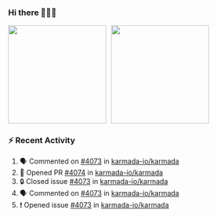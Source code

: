 ### Hi there 👋👋👋

<div style="display: flex; gap: 10px;">
  <img height="200px" src="https://github-readme-stats.vercel.app/api?username=Vacant2333&show_icons=true&theme=flag-india&count_private=true&hide_rank=true&include_all_commits=true">
  <img height="200px" src="https://github-readme-stats.vercel.app/api/top-langs/?username=Vacant2333&layout=donut">
</div>

### :zap: Recent Activity

<!--START_SECTION:activity-->
1. 🗣 Commented on [#4073](https://github.com/karmada-io/karmada/issues/4073#issuecomment-1723299853) in [karmada-io/karmada](https://github.com/karmada-io/karmada)
2. 💪 Opened PR [#4074](https://github.com/karmada-io/karmada/pull/4074) in [karmada-io/karmada](https://github.com/karmada-io/karmada)
3. 🔒 Closed issue [#4073](https://github.com/karmada-io/karmada/issues/4073) in [karmada-io/karmada](https://github.com/karmada-io/karmada)
4. 🗣 Commented on [#4073](https://github.com/karmada-io/karmada/issues/4073#issuecomment-1723040820) in [karmada-io/karmada](https://github.com/karmada-io/karmada)
5. ❗ Opened issue [#4073](https://github.com/karmada-io/karmada/issues/4073) in [karmada-io/karmada](https://github.com/karmada-io/karmada)
<!--END_SECTION:activity-->
